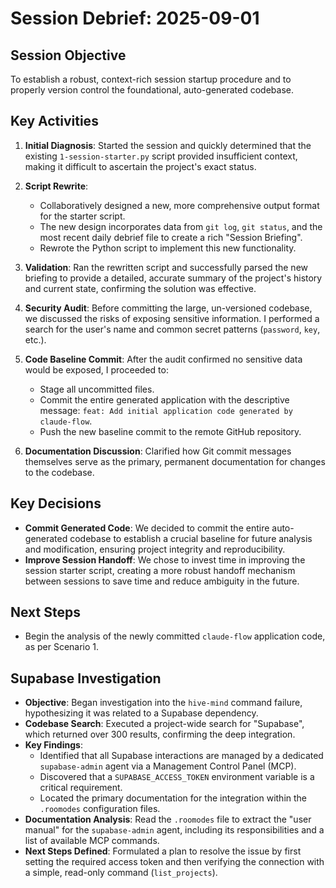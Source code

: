 # Session Debrief: 2025-09-01

## Session Objective
To establish a robust, context-rich session startup procedure and to properly version control the foundational, auto-generated codebase.

## Key Activities

1.  **Initial Diagnosis**: Started the session and quickly determined that the existing `1-session-starter.py` script provided insufficient context, making it difficult to ascertain the project's exact status.

2.  **Script Rewrite**:
    *   Collaboratively designed a new, more comprehensive output format for the starter script.
    *   The new design incorporates data from `git log`, `git status`, and the most recent daily debrief file to create a rich "Session Briefing".
    *   Rewrote the Python script to implement this new functionality.

3.  **Validation**: Ran the rewritten script and successfully parsed the new briefing to provide a detailed, accurate summary of the project's history and current state, confirming the solution was effective.

4.  **Security Audit**: Before committing the large, un-versioned codebase, we discussed the risks of exposing sensitive information. I performed a search for the user's name and common secret patterns (`password`, `key`, etc.).

5.  **Code Baseline Commit**: After the audit confirmed no sensitive data would be exposed, I proceeded to:
    *   Stage all uncommitted files.
    *   Commit the entire generated application with the descriptive message: `feat: Add initial application code generated by claude-flow`.
    *   Push the new baseline commit to the remote GitHub repository.

6.  **Documentation Discussion**: Clarified how Git commit messages themselves serve as the primary, permanent documentation for changes to the codebase.

## Key Decisions

*   **Commit Generated Code**: We decided to commit the entire auto-generated codebase to establish a crucial baseline for future analysis and modification, ensuring project integrity and reproducibility.
*   **Improve Session Handoff**: We chose to invest time in improving the session starter script, creating a more robust handoff mechanism between sessions to save time and reduce ambiguity in the future.

## Next Steps

*   Begin the analysis of the newly committed `claude-flow` application code, as per Scenario 1.

## Supabase Investigation

*   **Objective**: Began investigation into the `hive-mind` command failure, hypothesizing it was related to a Supabase dependency.
*   **Codebase Search**: Executed a project-wide search for "Supabase", which returned over 300 results, confirming the deep integration.
*   **Key Findings**:
    *   Identified that all Supabase interactions are managed by a dedicated `supabase-admin` agent via a Management Control Panel (MCP).
    *   Discovered that a `SUPABASE_ACCESS_TOKEN` environment variable is a critical requirement.
    *   Located the primary documentation for the integration within the `.roomodes` configuration files.
*   **Documentation Analysis**: Read the `.roomodes` file to extract the "user manual" for the `supabase-admin` agent, including its responsibilities and a list of available MCP commands.
*   **Next Steps Defined**: Formulated a plan to resolve the issue by first setting the required access token and then verifying the connection with a simple, read-only command (`list_projects`).
